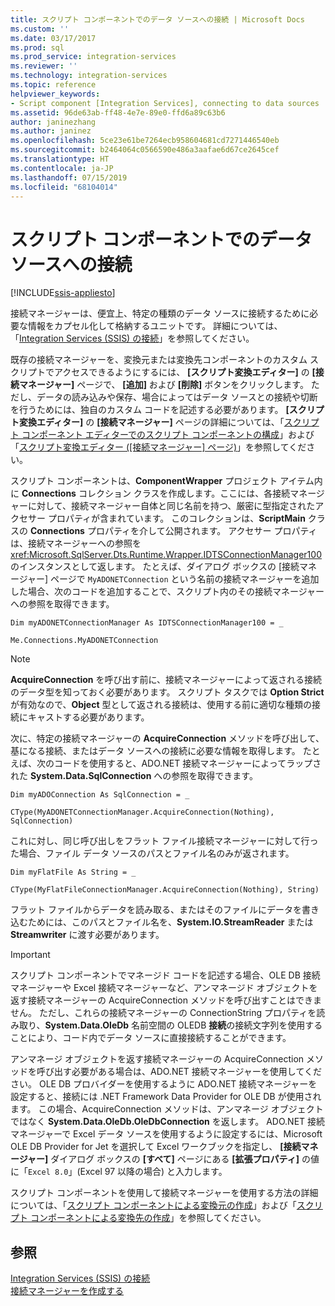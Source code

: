 ```yaml
---
title: スクリプト コンポーネントでのデータ ソースへの接続 | Microsoft Docs
ms.custom: ''
ms.date: 03/17/2017
ms.prod: sql
ms.prod_service: integration-services
ms.reviewer: ''
ms.technology: integration-services
ms.topic: reference
helpviewer_keywords:
- Script component [Integration Services], connecting to data sources
ms.assetid: 96de63ab-ff48-4e7e-89e0-ffd6a89c63b6
author: janinezhang
ms.author: janinez
ms.openlocfilehash: 5ce23e61be7264ecb958604681cd7271446540eb
ms.sourcegitcommit: b2464064c0566590e486a3aafae6d67ce2645cef
ms.translationtype: HT
ms.contentlocale: ja-JP
ms.lasthandoff: 07/15/2019
ms.locfileid: "68104014"
---
```

# <a name="connecting-to-data-sources-in-the-script-component"></a>スクリプト コンポーネントでのデータ ソースへの接続

[!INCLUDE[ssis-appliesto](../../../includes/ssis-appliesto-ssvrpluslinux-asdb-asdw-xxx.md)]


  接続マネージャーは、便宜上、特定の種類のデータ ソースに接続するために必要な情報をカプセル化して格納するユニットです。 詳細については、「[Integration Services (SSIS) の接続](../../../integration-services/connection-manager/integration-services-ssis-connections.md)」を参照してください。  
  
 既存の接続マネージャーを、変換元または変換先コンポーネントのカスタム スクリプトでアクセスできるようにするには、 **[スクリプト変換エディター]** の **[接続マネージャー]**  ページで、 **[追加]** および **[削除]**  ボタンをクリックします。 ただし、データの読み込みや保存、場合によってはデータ ソースとの接続や切断を行うためには、独自のカスタム コードを記述する必要があります。 **[スクリプト変換エディター]** の **[接続マネージャー]** ページの詳細については、「[スクリプト コンポーネント エディターでのスクリプト コンポーネントの構成](../../../integration-services/extending-packages-scripting/data-flow-script-component/configuring-the-script-component-in-the-script-component-editor.md)」および「[スクリプト変換エディター &#40;[接続マネージャー] ページ&#41;](../../../integration-services/data-flow/transformations/script-transformation-editor-connection-managers-page.md)」を参照してください。  
  
 スクリプト コンポーネントは、**ComponentWrapper** プロジェクト アイテム内に **Connections** コレクション クラスを作成します。ここには、各接続マネージャーに対して、接続マネージャー自体と同じ名前を持つ、厳密に型指定されたアクセサー プロパティが含まれています。 このコレクションは、**ScriptMain** クラスの **Connections** プロパティを介して公開されます。 アクセサー プロパティは、接続マネージャーへの参照を <xref:Microsoft.SqlServer.Dts.Runtime.Wrapper.IDTSConnectionManager100> のインスタンスとして返します。 たとえば、ダイアログ ボックスの [接続マネージャー] ページで `MyADONETConnection` という名前の接続マネージャーを追加した場合、次のコードを追加することで、スクリプト内のその接続マネージャーへの参照を取得できます。  
  
 `Dim myADONETConnectionManager As IDTSConnectionManager100 = _`  
  
 `Me.Connections.MyADONETConnection`  
  
> [!NOTE]  
>  **AcquireConnection** を呼び出す前に、接続マネージャーによって返される接続のデータ型を知っておく必要があります。 スクリプト タスクでは **Option Strict** が有効なので、**Object** 型として返される接続は、使用する前に適切な種類の接続にキャストする必要があります。  
  
 次に、特定の接続マネージャーの **AcquireConnection** メソッドを呼び出して、基になる接続、またはデータ ソースへの接続に必要な情報を取得します。 たとえば、次のコードを使用すると、ADO.NET 接続マネージャーによってラップされた **System.Data.SqlConnection** への参照を取得できます。  
  
 `Dim myADOConnection As SqlConnection = _`  
  
 `CType(MyADONETConnectionManager.AcquireConnection(Nothing), SqlConnection)`  
  
 これに対し、同じ呼び出しをフラット ファイル接続マネージャーに対して行った場合、ファイル データ ソースのパスとファイル名のみが返されます。  
  
 `Dim myFlatFile As String = _`  
  
 `CType(MyFlatFileConnectionManager.AcquireConnection(Nothing), String)`  
  
 フラット ファイルからデータを読み取る、またはそのファイルにデータを書き込むためには、このパスとファイル名を、**System.IO.StreamReader** または **Streamwriter** に渡す必要があります。  
  
> [!IMPORTANT]  
>  スクリプト コンポーネントでマネージド コードを記述する場合、OLE DB 接続マネージャーや Excel 接続マネージャーなど、アンマネージド オブジェクトを返す接続マネージャーの AcquireConnection メソッドを呼び出すことはできません。 ただし、これらの接続マネージャーの ConnectionString プロパティを読み取り、**System.Data.OleDb** 名前空間の OLEDB **接続**の接続文字列を使用することにより、コード内でデータ ソースに直接接続することができます。  
>   
>  アンマネージ オブジェクトを返す接続マネージャーの AcquireConnection メソッドを呼び出す必要がある場合は、ADO.NET 接続マネージャーを使用してください。 OLE DB プロバイダーを使用するように ADO.NET 接続マネージャーを設定すると、接続には .NET Framework Data Provider for OLE DB が使用されます。 この場合、AcquireConnection メソッドは、アンマネージ オブジェクトではなく **System.Data.OleDb.OleDbConnection** を返します。 ADO.NET 接続マネージャーで Excel データ ソースを使用するように設定するには、Microsoft OLE DB Provider for Jet を選択して Excel ワークブックを指定し、 **[接続マネージャー]** ダイアログ ボックスの **[すべて]** ページにある **[拡張プロパティ]** の値に「`Excel 8.0`」(Excel 97 以降の場合) と入力します。  
  
 スクリプト コンポーネントを使用して接続マネージャーを使用する方法の詳細については、「[スクリプト コンポーネントによる変換元の作成](../../../integration-services/extending-packages-scripting-data-flow-script-component-types/creating-a-source-with-the-script-component.md)」および「[スクリプト コンポーネントによる変換先の作成](../../../integration-services/extending-packages-scripting-data-flow-script-component-types/creating-a-destination-with-the-script-component.md)」を参照してください。  
  
## <a name="see-also"></a>参照  
 [Integration Services &#40;SSIS&#41; の接続](../../../integration-services/connection-manager/integration-services-ssis-connections.md)   
 [接続マネージャーを作成する](https://msdn.microsoft.com/library/6ca317b8-0061-4d9d-b830-ee8c21268345)  
  
  
